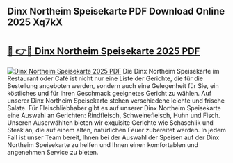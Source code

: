 ## Dinx Northeim Speisekarte PDF Download Online 2025 Xq7kX

# <h2><a href="http://gca5u7.nevu.top/?p=Dinx+Northeim+Speisekarte">🔗 👉🔴 Dinx Northeim Speisekarte 2025 PDF</a></h2>

[![Dinx Northeim Speisekarte 2025 PDF](https://i.imgur.com/dBaPXMq.png)](http://gca5u7.nevu.top/?p=Dinx+Northeim+Speisekarte)
Die Dinx Northeim Speisekarte im Restaurant oder Café ist nicht nur eine Liste der Gerichte, die für die Bestellung angeboten werden, sondern auch eine Gelegenheit für Sie, ein köstliches und für Ihren Geschmack geeignetes Gericht zu wählen. Auf unserer Dinx Northeim Speisekarte stehen verschiedene leichte und frische Salate. Für Fleischliebhaber gibt es auf unserer Dinx Northeim Speisekarte eine Auswahl an Gerichten: Rindfleisch, Schweinefleisch, Huhn und Fisch. Unseren Auserwählten bieten wir exquisite Gerichte wie Schaschlik und Steak an, die auf einem alten, natürlichen Feuer zubereitet werden. In jedem Fall ist unser Team bereit, Ihnen bei der Auswahl der Speisen auf der Dinx Northeim Speisekarte zu helfen und Ihnen einen komfortablen und angenehmen Service zu bieten.

